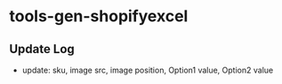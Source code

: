 # tools-gen-shopifyexcel

## Update Log
* update: sku, image src, image position, Option1 value, Option2 value